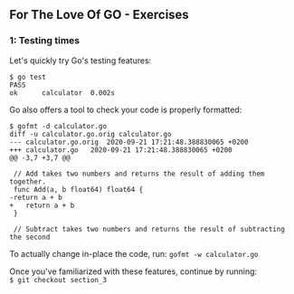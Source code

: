 ## For The Love Of GO - Exercises
### 1: Testing times

Let's quickly try Go's testing features:</br>
```
$ go test
PASS
ok  	calculator	0.002s
```

Go also offers a tool to check your code is properly formatted:</br>
```
$ gofmt -d calculator.go
diff -u calculator.go.orig calculator.go
--- calculator.go.orig	2020-09-21 17:21:48.388830065 +0200
+++ calculator.go	2020-09-21 17:21:48.388830065 +0200
@@ -3,7 +3,7 @@
 
 // Add takes two numbers and returns the result of adding them together.
 func Add(a, b float64) float64 {
-return a + b
+	return a + b
 }
 
 // Subtract takes two numbers and returns the result of subtracting the second
```

To actually change in-place the code, run: `gofmt -w calculator.go`<br/>

Once you've familiarized with these features, continue by running:<br/>
`$ git checkout section_3`

